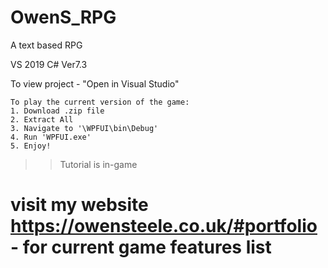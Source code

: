 # OwenS_RPG
A text based RPG

VS 2019 C# Ver7.3

To view project - "Open in Visual Studio"
```
To play the current version of the game:
1. Download .zip file
2. Extract All
3. Navigate to '\WPFUI\bin\Debug'
4. Run 'WPFUI.exe'
5. Enjoy!
```

>> Tutorial is in-game

# visit my website https://owensteele.co.uk/#portfolio - for current game features list
